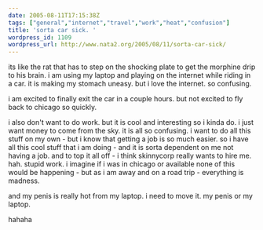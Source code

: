```yaml
---
date: 2005-08-11T17:15:38Z
tags: ["general","internet","travel","work","heat","confusion"]
title: 'sorta car sick. '
wordpress_id: 1109
wordpress_url: http://www.nata2.org/2005/08/11/sorta-car-sick/
---
```


its like the rat that has to step on the shocking plate to get the morphine drip to his brain. i am using my laptop and playing on the internet while riding in a car. it is making my stomach uneasy. but i love the internet. so confusing. 


i am excited to finally exit the car in a couple hours. but not excited to fly back to chicago so quickly. 

i also don't want to do work. but it is cool and interesting so i kinda do. i just want money to come from the sky. it is all so confusing. i want to do all this stuff on my own - but i know that getting a job is so much easier. so i have all this cool stuff that i am doing - and it is sorta dependent on me not having a job. and to top it all off -  i think skinnycorp really wants to hire me.  hah. stupid work. i imagine if i was in chicago or available none of this would be happening - but as i am away and on a road trip - everything is madness.

and my penis is really hot from my laptop. i need to move it. my penis or my laptop. 

hahaha
 

